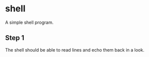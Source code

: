 # shell

A simple shell program.

## Step 1

The shell should be able to read lines and echo them back in a look.
